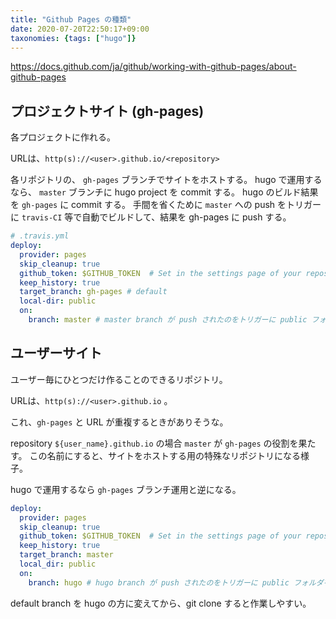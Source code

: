 ```yaml
---
title: "Github Pages の種類"
date: 2020-07-20T22:50:17+09:00
taxonomies: {tags: ["hugo"]}
---
```


https://docs.github.com/ja/github/working-with-github-pages/about-github-pages

## プロジェクトサイト (gh-pages)

各プロジェクトに作れる。

URLは、`http(s)://<user>.github.io/<repository>`

各リポジトリの、 `gh-pages` ブランチでサイトをホストする。
hugo で運用するなら、
`master` ブランチに hugo project を commit する。
hugo のビルド結果を `gh-pages` に commit する。
手間を省くために `master` への push をトリガーに `travis-CI` 等で自動でビルドして、結果を gh-pages に push する。

```yml
# .travis.yml
deploy:
  provider: pages
  skip_cleanup: true
  github_token: $GITHUB_TOKEN  # Set in the settings page of your repository, as a secure variable
  keep_history: true
  target_branch: gh-pages # default
  local-dir: public
  on:
    branch: master # master branch が push されたのをトリガーに public フォルダを gh-pages ブランチに pushする
```

## ユーザーサイト

ユーザー毎にひとつだけ作ることのできるリポジトリ。

URLは、`http(s)://<user>.github.io` 。

これ、`gh-pages` と URL が重複するときがありそうな。

repository `${user_name}.github.io` の場合 `master` が `gh-pages` の役割を果たす。
この名前にすると、サイトをホストする用の特殊なリポジトリになる様子。

hugo で運用するなら `gh-pages` ブランチ運用と逆になる。

```yml
deploy:
  provider: pages
  skip_cleanup: true
  github_token: $GITHUB_TOKEN  # Set in the settings page of your repository, as a secure variable
  keep_history: true
  target_branch: master
  local_dir: public
  on:
    branch: hugo # hugo branch が push されたのをトリガーに public フォルダを master ブランチにpushする
```

default branch を hugo の方に変えてから、git clone すると作業しやすい。
